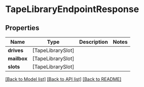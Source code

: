 # TapeLibraryEndpointResponse

## Properties

Name | Type | Description | Notes
------------ | ------------- | ------------- | -------------
**drives** | [TapeLibrarySlot] |  | 
**mailbox** | [TapeLibrarySlot] |  | 
**slots** | [TapeLibrarySlot] |  | 

[[Back to Model list]](../README.md#documentation-for-models) [[Back to API list]](../README.md#documentation-for-api-endpoints) [[Back to README]](../README.md)


